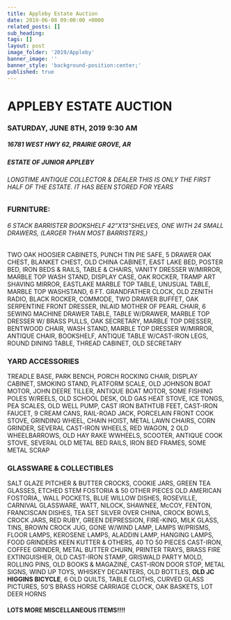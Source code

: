 ```yaml
---
title: Appleby Estate Auction
date: 2019-06-08 09:00:00 +0000
related_posts: []
sub_heading:  
tags: []
layout: post
image_folder: '2019/Appleby'
banner_image: ''
banner_style: 'background-position:center;'
published: true
---
```

# APPLEBY ESTATE AUCTION
### SATURDAY, JUNE 8TH, 2019 9:30 AM
##### 16781 WEST HWY 62, PRAIRIE GROVE, AR 
##### ESTATE OF JUNIOR APPLEBY
###### LONGTIME ANTIQUE COLLECTOR & DEALER THIS IS ONLY THE FIRST HALF OF THE ESTATE. IT HAS BEEN STORED FOR YEARS

<!--break-->
### FURNITURE:
###### 6 STACK BARRISTER BOOKSHELF 42”X13”SHELVES, ONE WITH 24 SMALL DRAWERS, (LARGER THAN MOST BARRISTERS,)
 TWO OAK HOOSIER CABINETS, PUNCH TIN PIE SAFE, 5 DRAWER OAK CHEST, BLANKET CHEST, OLD CHINA CABINET, EAST LAKE BED, POSTER BED, IRON BEDS & RAILS, TABLE & CHAIRS, VANITY DRESSER W/MIRROR, MARBLE TOP WASH STAND, DISPLAY CASE, OAK ROCKER, TRAMP ART SHAVING MIRROR, EASTLAKE MARBLE TOP TABLE, UNUSUAL TABLE, MARBLE TOP WASHSTAND, 6 FT. GRANDFATHER CLOCK, OLD ZENITH RADIO, BLACK ROCKER, COMMODE, TWO DRAWER BUFFET, OAK SERPENTINE FRONT DRESSER, INLAID MOTHER OF PEARL CHAIR, 6 SEWING MACHINE DRAWER TABLE, TABLE W/DRAWER, MARBLE TOP DRESSER W/ BRASS PULLS, OAK SECRETARY, MARBLE TOP DRESSER, BENTWOOD CHAIR, WASH STAND, MARBLE TOP DRESSER W/MIRROR, ANTIQUE CHAIR, BOOKSHELF, ANTIQUE TABLE W/CAST-IRON LEGS, ROUND DINING TABLE, THREAD CABINET, OLD SECRETARY


### YARD ACCESSORIES
TREADLE BASE, PARK BENCH, PORCH ROCKING CHAIR, DISPLAY CABINET, SMOKING STAND, PLATFORM SCALE, OLD JOHNSON BOAT MOTOR, JOHN DEERE TILLER, ANTIQUE BOAT MOTOR, SOME FISHING POLES W/REELS, OLD SCHOOL DESK, OLD GAS HEAT STOVE, ICE TONGS, PEA SCALES, OLD WELL PUMP, CAST IRON BATHTUB FEET, CAST-IRON FAUCET, 9 CREAM CANS, RAIL-ROAD JACK, PORCELAIN FRONT COOK STOVE, GRINDING WHEEL, CHAIN HOIST, METAL LAWN CHAIRS, CORN GRINDER, SEVERAL CAST-IRON WHEELS, RED WAGON, 2 OLD WHEELBARROWS, OLD HAY RAKE WWHEELS, SCOOTER, ANTIQUE COOK STOVE, SEVERAL OLD METAL BED RAILS, IRON BED FRAMES, SOME METAL SCRAP


### GLASSWARE & COLLECTIBLES
SALT GLAZE PITCHER & BUTTER CROCKS, COOKIE JARS, GREEN TEA GLASSES, ETCHED STEM FOSTORIA & 50 OTHER PIECES OLD AMERICAN FOSTORIA,, WALL POCKETS, BLUE WILLOW DISHES, ROSEVILLE, CARNIVAL GLASSWARE, WATT, NILOCK, SHAWNEE, McCOY, FENTON, FRANCISCAN DISHES, TEA SET SILVER OVER CHINA, CROCK BOWLS, CROCK JARS, RED RUBY, GREEN DEPRESSION, FIRE-KING, MILK GLASS, TINS, BROWN CROCK JUG, GONE W/WIND LAMP, LAMPS W/PRISMS, FLOOR LAMPS, KEROSENE LAMPS, ALADDIN LAMP, HANGING LAMPS, FOOD GRINDERS KEEN KUTTER & OTHERS, 40 TO 50 PIECES CAST-IRON, COFFEE GRINDER, METAL BUTTER CHURN, PRINTER TRAYS, BRASS FIRE EXTINGUISHER, OLD CAST-IRON STAMP, GRISWALD PARTY MOLD, ROLLING PINS, OLD BOOKS & MAGAZINE, CAST-IRON DOOR STOP, METAL SIGNS, WIND UP TOYS, WHISKEY DECANTERS, OLD BOTTLES, **OLD JC HIGGINS BICYCLE**, 6 OLD QUILTS, TABLE CLOTHS, CURVED GLASS PICTURES, 50’S BRASS HORSE CARRIAGE CLOCK, OAK BASKETS, LOT DEER HORNS

#### LOTS MORE MISCELLANEOUS ITEMS!!!!